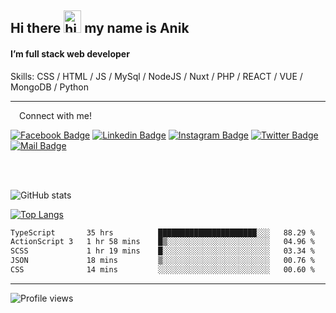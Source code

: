 ## Hi there <img src="https://user-images.githubusercontent.com/1303154/88677602-1635ba80-d120-11ea-84d8-d263ba5fc3c0.gif" width="28px" height="36" alt="hi"> my name is Anik

#### I’m full stack web developer

Skills:  CSS / HTML / JS / MySql / NodeJS / Nuxt / PHP / REACT / VUE / MongoDB / Python


---

&emsp;Connect with me!

<a href="https://www.facebook.com/anik.aritro" target="_blank">![Facebook Badge](https://img.shields.io/badge/Facebook-1877F2?style=for-the-badge&logo=facebook&logoColor=white)</a> [![Linkedin Badge](https://img.shields.io/badge/LinkedIn-0077B5?style=for-the-badge&logo=linkedin&logoColor=white)](https://www.linkedin.com/in/anik-hossain-dev) [![Instagram Badge](https://img.shields.io/badge/Instagram-E4405F?style=for-the-badge&logo=instagram&logoColor=white)](https://www.instagram.com/aritro.anik) [![Twitter Badge](https://img.shields.io/badge/Twitter-1DA1F2?style=for-the-badge&logo=twitter&logoColor=white)](https://twitter.com/AritroAnik) [![Mail Badge](https://img.shields.io/badge/Gmail-D14836?style=for-the-badge&logo=gmail&logoColor=white)](mailto:anik.wdev@gmail.com)

</br>
</br>


![GitHub stats](https://github-readme-stats.vercel.app/api?username=anik-hossain&show_icons=true&theme=monokai)

[![Top Langs](https://github-readme-stats.vercel.app/api/top-langs/?username=anik-hossain&layout=compact&theme=monokai)](https://github.com/anik-hossain)

<!--START_SECTION:waka-->

```txt
TypeScript       35 hrs          ██████████████████████░░░   88.29 %
ActionScript 3   1 hr 58 mins    █▒░░░░░░░░░░░░░░░░░░░░░░░   04.96 %
SCSS             1 hr 19 mins    █░░░░░░░░░░░░░░░░░░░░░░░░   03.34 %
JSON             18 mins         ▒░░░░░░░░░░░░░░░░░░░░░░░░   00.76 %
CSS              14 mins         ░░░░░░░░░░░░░░░░░░░░░░░░░   00.60 %
```

<!--END_SECTION:waka-->
---

![Profile views](https://gpvc.arturio.dev/anik-hossain)  
